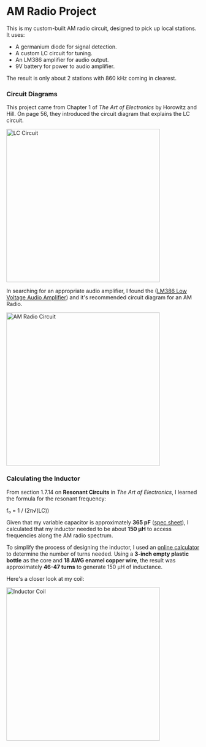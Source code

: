 # AM Radio Project

This is my custom-built AM radio circuit, designed to pick up local stations. It uses:

- A germanium diode for signal detection.
- A custom LC circuit for tuning.
- An LM386 amplifier for audio output.
- 9V battery for power to audio amplifier.

The result is only about 2 stations with 860 kHz coming in clearest. 

### Circuit Diagrams
This project came from Chapter 1 of *The Art of Electronics* by Horowitz and Hill. On page 56, they introduced the circuit diagram that explains the LC circuit.

<img src="media/IMG_8498.HEIC" alt="LC Circuit" width="400">

In searching for an appropriate audio amplifier, I found the ([LM386 Low Voltage Audio Amplifier](https://www.ti.com/document-viewer/LM386/datasheet#GUID-0D386304-A963-47B1-A99A-4320CD1E1874/TITLE-SNAS545X1693)) and it's recommended circuit diagram for an AM Radio.

<img src="media/am_radio_circuit.jpg" alt="AM Radio Circuit" width="400">

### Calculating the Inductor

From section 1.7.14 on **Resonant Circuits** in *The Art of Electronics*, I learned the formula for the resonant frequency:

f₀ = 1 / (2π√(LC))

Given that my variable capacitor is approximately **365 pF** ([spec sheet](https://www.tubesandmore.com/products/capacitor-365pf-variable-single-section)), I calculated that my inductor needed to be about **150 µH** to access frequencies along the AM radio spectrum.

To simplify the process of designing the inductor, I used an [online calculator](http://www.circuits.dk/calculator_single_layer_aircore.htm) to determine the number of turns needed. Using a **3-inch empty plastic bottle** as the core and **18 AWG enamel copper wire**, the result was approximately **46-47 turns** to generate 150 µH of inductance.

Here's a closer look at my coil:

<img src="media/IMG_8496.HEIC" alt="Inductor Coil" width="400">


